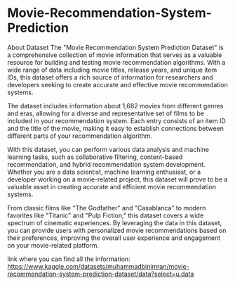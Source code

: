 # Movie-Recommendation-System-Prediction

About Dataset
The "Movie Recommendation System Prediction Dataset" is a comprehensive collection of movie information that serves as a valuable resource for building and testing movie recommendation algorithms. With a wide range of data including movie titles, release years, and unique item IDs, this dataset offers a rich source of information for researchers and developers seeking to create accurate and effective movie recommendation systems.

The dataset includes information about 1,682 movies from different genres and eras, allowing for a diverse and representative set of films to be included in your recommendation system. Each entry consists of an item ID and the title of the movie, making it easy to establish connections between different parts of your recommendation algorithm.

With this dataset, you can perform various data analysis and machine learning tasks, such as collaborative filtering, content-based recommendation, and hybrid recommendation system development. Whether you are a data scientist, machine learning enthusiast, or a developer working on a movie-related project, this dataset will prove to be a valuable asset in creating accurate and efficient movie recommendation systems.

From classic films like "The Godfather" and "Casablanca" to modern favorites like "Titanic" and "Pulp Fiction," this dataset covers a wide spectrum of cinematic experiences. By leveraging the data in this dataset, you can provide users with personalized movie recommendations based on their preferences, improving the overall user experience and engagement on your movie-related platform.

link where you can find all the information: https://www.kaggle.com/datasets/muhammadbinimran/movie-recommendation-system-prediction-dataset/data?select=u.data
